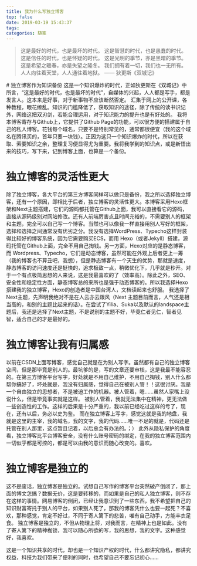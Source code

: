 ```yaml
---
title: 我为什么写独立博客
top: false
date: 2019-03-19 15:43:37
tags:
categories: 随笔
---
```

<blockquote class="blockquote-center">这是最好的时代，也是最坏的时代。
这是智慧的时代，也是愚蠢的时代。
这是信任的时代，也是怀疑的时代。
这是光明的季节，亦是黑暗的季节。
这是希望之暖春，亦是失望之隆冬。
我们拥有着一切，我们也一无所有。
人人向往着天堂，人人通往着地狱。
—— 狄更斯《双城记》</blockquote>
<!-- more -->
# 独立博客作为知识备份
这是一个知识爆炸的时代，正如狄更斯在《双城记》中所言，“这是最好的时代，也是最坏的时代”，自媒体的兴起，人人都是写手，都是发言人。这本来是好事，对于新事物不应该断然否定。
汇集于网上的公开课，各种教程，眼花缭乱。知识的门槛降低了，获取知识的途径，除了传统的读书识记外，网络这把双刃剑，若能合理运用，对于知识能力的提升也是有好处的。
我将本博客寄存与Github上，它提供了Github Page的功能，可以很方便的搭建属于自己的私人博客。花钱每个域名，只要不是特别常见的，通常都很便宜（我的这个域名在腾讯买的，首年只要一块钱）。正因为这只一个知识爆炸的时代，所以在获取、索要知识之余，整理复习便显得尤为重要。我将我学到的知识点，或是新悟出来的技巧，写下来，记到博客上面，也算是一个备份。

# 独立博客的灵活性更大
除了独立博客，各大平台的第三方博客同样可以做只是备份，我之所以选择独立博客，还有一个原因，即相比于后者，独立博客的灵活性更大。本博客采用Hexo框架和Next主题搭建，它们的源码都托管在Github上面，我可以直接看它的源码，直接从源码级别对网站修改。还有人前端厉害点且时间充裕的，不需要别人的框架和主题，完全可以自己写一个博客。当然也可以像我一样直接用别人写好的框架，选择和选择之间通常没有优劣之分。我没有选择WordPress、Typecho这样封装得比较好的博客系统，因为它需要购买ECS，而用 Hexo（或者Jekyll）搭建，源码托管在Github上面，完全不用自己掏钱。另一方面，Hexo对应的是静态博客，而 Wordpress、Typecho，它们是动态博客，虽然可能在外观上后者更上一筹（我的博客也不算丑吧，我想），但是静态博客有一个天生的优势，那就是速度，静态博客的访问速度还是挺快的，追求极致一点，稍微优化下，几乎就是秒开。对于一个有点极简思想的人来说，这是我最喜欢的了（效率高）。除此之外，SEO、安全性和稳定性方面，静态博客总的来所也是强于动态博客的。所以我选择Hexo搭建我的独立博客，Hexo的创造者是中国台湾人，文档读起来也舒服。
我选择了Next主题，先声明我绝对不是在人云亦云跟风（Next 主题目前而言，人气还是相当高的，和别的主题比起来的话）。在尝试了Yilia、Suka以及默认的landspace主题后，我还是选择了Next主题，不是说别的主题不好，毕竟仁者见仁，智者见智，适合自己的才是最好的。

# 独立博客让我有归属感
以前在CSDN上面写博客，感觉自己就是在为别人写字。虽然都有自己的独立博客空间，但是那毕竟是别人的。最坑爹的是，写的文章还要审核，这是我最不能容忍的。在第三方博客平台写字，好处就是不用自己维护，不用自己掏钱，别人什么都帮你搞好了，坏处就是，我没有归属感，觉得自己在被别人管！！这很讨厌。我是一个自由独立的思想者，不是被迫工作的机器。被人管着，嗯……虽然人家嘴上没说什么，但是毕竟事实就是这样。
被别人管着，我就无法集中在精神，更无法做一些创造性的工作。这样的后果是十分严重的，我以前已经吃过这样的亏了，现在，还有以后，务必以史为鉴。
而在独立博客上写字，感觉这就是我的地盘，我就是这里的主宰，我的域名，我的文字，我的代码……唯一不足的就是，代码还是托管在别人那里，这点暂且记着，以后总会有办法的。；）
此外从隐私保护的角度看，独立博客比平台博客安全，没有什么账号密码的绑定，在我的独立博客范围内一切似乎都是可控的，都是可以由我的意识而随心改变的。喜欢。

# 独立博客是独立的
这不是废话，独立博客是独立的。试想自己写作的博客平台突然破产倒闭了，那上面的博文怎搞？数据无价，这是要转移的，而如果是自己的私人独立博客，则不存在这样的事情。网易博客的倒闭，已经让我意识到了一些东西，我不希望把自己的知识财富寄托于别人的平台，如果别人死了，那我的博客凭什么也要一起死？不喜欢，那种感觉，肯定不好过，不同于寄人篱下的悲苦，唯有自己动手，方能丰衣足食。
独立博客是独立的，不但从物理上将，对我而言，在精神上也是如此。没有了寄人篱下的精神枷锁，我可以随心所欲的写，我的思想，我的文字。这种感觉好，我喜欢。

这是一个知识共享的时代，却也是一个知识产权的时代，什么都讲究隐私，都讲究权益，科技为我们带来了便利的同时，也希望自己不要忘记初心……

<audio src="/uploads/yesterday_once_more.mp3" loop="true" autoplay="true" hidden="true"></audio>
